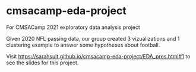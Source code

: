 # cmsacamp-eda-project
For CMSACamp 2021 exploratory data analysis project

Given 2020 NFL passing data, our group created 3 vizualizations and 1 clustering example to answer some hypotheses about football.

Visit https://sarahsult.github.io/cmsacamp-eda-project/EDA_pres.html#1 to see the slides for this project.
